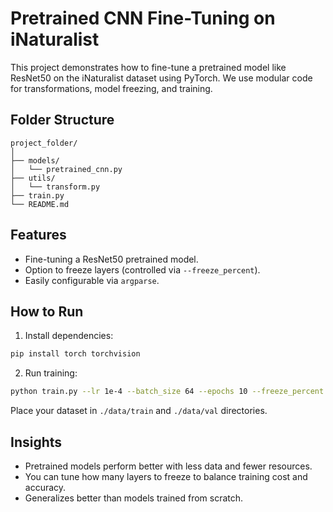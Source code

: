 # Pretrained CNN Fine-Tuning on iNaturalist

This project demonstrates how to fine-tune a pretrained model like ResNet50 on the iNaturalist dataset using PyTorch. We use modular code for transformations, model freezing, and training.

## Folder Structure
```
project_folder/
│
├── models/
│   └── pretrained_cnn.py
├── utils/
│   └── transform.py
├── train.py
└── README.md
```

## Features
- Fine-tuning a ResNet50 pretrained model.
- Option to freeze layers (controlled via `--freeze_percent`).
- Easily configurable via `argparse`.

## How to Run
1. Install dependencies:
```bash
pip install torch torchvision
```

2. Run training:
```bash
python train.py --lr 1e-4 --batch_size 64 --epochs 10 --freeze_percent 0.9 --l2 0.0005 --data_path ./data
```

Place your dataset in `./data/train` and `./data/val` directories.

## Insights
- Pretrained models perform better with less data and fewer resources.
- You can tune how many layers to freeze to balance training cost and accuracy.
- Generalizes better than models trained from scratch.
